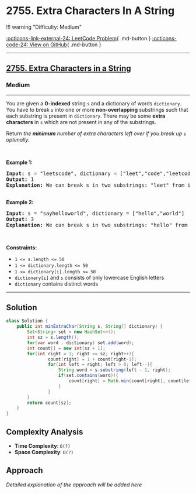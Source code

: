 # 2755. Extra Characters In A String

!!! warning "Difficulty: Medium"

[:octicons-link-external-24: LeetCode Problem](https://leetcode.com/problems/extra-characters-in-a-string/){ .md-button }
[:octicons-code-24: View on GitHub](https://github.com/RAJ8664/Leetcode/tree/master/2755-extra-characters-in-a-string){ .md-button }

---

<h2><a href="https://leetcode.com/problems/extra-characters-in-a-string">2755. Extra Characters in a String</a></h2><h3>Medium</h3><hr><p>You are given a <strong>0-indexed</strong> string <code>s</code> and a dictionary of words <code>dictionary</code>. You have to break <code>s</code> into one or more <strong>non-overlapping</strong> substrings such that each substring is present in <code>dictionary</code>. There may be some <strong>extra characters</strong> in <code>s</code> which are not present in any of the substrings.</p>

<p>Return <em>the <strong>minimum</strong> number of extra characters left over if you break up </em><code>s</code><em> optimally.</em></p>

<p>&nbsp;</p>
<p><strong class="example">Example 1:</strong></p>

<pre>
<strong>Input:</strong> s = &quot;leetscode&quot;, dictionary = [&quot;leet&quot;,&quot;code&quot;,&quot;leetcode&quot;]
<strong>Output:</strong> 1
<strong>Explanation:</strong> We can break s in two substrings: &quot;leet&quot; from index 0 to 3 and &quot;code&quot; from index 5 to 8. There is only 1 unused character (at index 4), so we return 1.

</pre>

<p><strong class="example">Example 2:</strong></p>

<pre>
<strong>Input:</strong> s = &quot;sayhelloworld&quot;, dictionary = [&quot;hello&quot;,&quot;world&quot;]
<strong>Output:</strong> 3
<strong>Explanation:</strong> We can break s in two substrings: &quot;hello&quot; from index 3 to 7 and &quot;world&quot; from index 8 to 12. The characters at indices 0, 1, 2 are not used in any substring and thus are considered as extra characters. Hence, we return 3.
</pre>

<p>&nbsp;</p>
<p><strong>Constraints:</strong></p>

<ul>
	<li><code>1 &lt;= s.length &lt;= 50</code></li>
	<li><code>1 &lt;= dictionary.length &lt;= 50</code></li>
	<li><code>1 &lt;= dictionary[i].length &lt;= 50</code></li>
	<li><code>dictionary[i]</code>&nbsp;and <code>s</code> consists of only lowercase English letters</li>
	<li><code>dictionary</code> contains distinct words</li>
</ul>


---

## Solution

```java
class Solution {
    public int minExtraChar(String s, String[] dictionary) {
        Set<String> set = new HashSet<>();
        int sz = s.length();
        for(var word : dictionary) set.add(word);
        int count[] = new int[sz + 1];
        for(int right = 1; right <= sz; right++){
                count[right] = 1 + count[right-1];
                for(int left = right; left > 0; left--){
                    String word = s.substring(left - 1, right);
                    if(set.contains(word)){
                        count[right] = Math.min(count[right], count[left - 1]);
                    }
                }
        }
        return count[sz];
    }
}
```

## Complexity Analysis

- **Time Complexity**: `O(?)`
- **Space Complexity**: `O(?)`

## Approach

*Detailed explanation of the approach will be added here*

